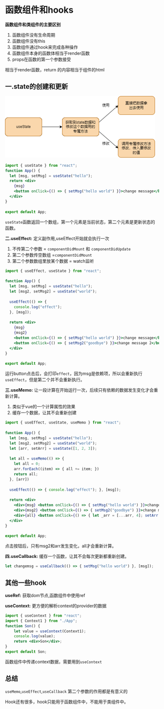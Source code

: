 # 函数组件和hooks

**函数组件和类组件的主要区别**

1. 函数组件没有生命周期
2. 函数组件没有this
3. 函数组件通过hook来完成各种操作
4. 函数组件本身的函数体相当于render函数
5. props在函数的第一个参数接受

相当于render函数，return 的内容相当于组件的html

## 一.state的创建和更新

![state的创建和更新](./images/state的创建和更新.png)

```jsx
import { useState } from "react";
function App() {
  let [msg, setMsg] = useState("hello");
  return <div>
    {msg}
    <button onClick={() => { setMsg("hello world") }}>change message</button>
  </div>
}

export default App;
```
`useState`函数返回一个数组，第一个元素是当前状态，第二个元素是更新状态的函数。

**二.useEffect:** 定义副作用,useEffect开始就会执行一次

1. 不传第二个参数 = `componentDidMount` 和 `componentDidUpdate`
2. 第二个参数传空数组 =`componentDidMount`
3. 第二个参数数组里放某个数据 = watch监听

```jsx
import { useEffect, useState } from "react";

function App() {
  let [msg, setMsg] = useState("hello");
  let [msg2, setMsg2] = useState("world");

  useEffect(() => {
    console.log("effect");
  }, [msg]);

  return <div>
    {msg}
    {msg2}
    <button onClick={() => { setMsg("hello world") }}>change message</button>
    <button onClick={() => { setMsg2("goodbye") }}>change message 2</button>
  </div>
}

export default App;
```
运行button点击后，会打印`effect`，因为msg是依赖项，所以会重新执行`useEffect`，但是第二个并不会重新执行。

**三.useMemo:** 让一段计算在开始运行一次，后续只有依赖的数据发生变化才会重新计算。

1. 类似于vue的一个计算属性的效果
2. 缓存一个数据，让其不会重新创建

```jsx
import { useEffect, useState, useMemo } from "react";

function App() {
  let [msg, setMsg] = useState("hello");
  let [msg2, setMsg2] = useState("world");
  let [arr, setArr] = useState([1, 2, 3]);

  let all = useMemo(() => {
    let all = 0;
    arr.forEach((item) => { all += item; })
    return all;
  }, [arr])

  useEffect(() => { console.log("effect"); }, [msg]);

  return <div>
    <div>{msg} <button onClick={() => { setMsg("hello world") }}>change message</button></div>
    <div>{msg2} <button onClick={() => { setMsg2("goodbye") }}>change message 2</button></div>
    <div>{all} <button onClick={() => { let _arr = [...arr, 4]; setArr(_arr) }}>change array</button></div>
  </div>
}

export default App;
```
点击按钮后，只有msg2和arr发生变化，all才会重新计算。

**四.useCallback:** 缓存一个函数，让其不会每次更新都重新创建。

```jsx
let changemsg = useCallback(() => { setMsg("hello world") }, [msg]);
```

## 其他一些hook

**useRef:** 获取dom节点,函数组件中使用ref

**useContext:** 更方便的解析context的provider的数据

```jsx
import { useContext } from "react";
import { Context1 } from "./App";
function Son() {
    let value = useContext(Context1);
    console.log(value);
    return <div>Son</div>;
}
export default Son;
```
函数组件中传递context数据，需要用到`useContext`

## 总结

`useMemo`,`useEffect`,`useCallback` 第二个参数的作用都是有意义的

Hook还有很多，hook只能用于函数组件中，不能用于类组件中。
